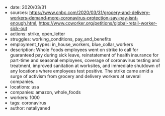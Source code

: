 - date: 2020/03/31
- sources: https://www.cnbc.com/2020/03/31/grocery-and-delivery-workers-demand-more-coronavirus-protection-say-pay-isnt-enough.html, https://www.coworker.org/petitions/global-retail-worker-sick-out
- actions: strike, open_letter
- struggles: working_conditions, pay_and_benefits
- employment_types: in_house_workers, blue_collar_workers 
- description: Whole Foods employees went on strike to call for guaranteed pay during sick leave, reinstatement of health insurance for part-time and seasonal employees, coverage of coronavirus testing and treatment, improved sanitation at worksites, and immediate shutdown of any locations where employees test positive. The strike came amid a surge of activism from grocery and delivery workers at several companies. 
- locations: usa
- companies: amazon, whole_foods
- workers: 1000
- tags: coronavirus
- author: nataliyaned
